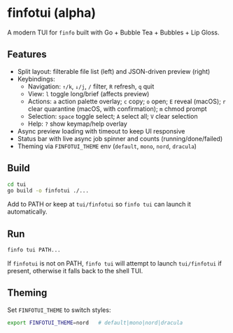 # finfotui (alpha)

A modern TUI for `finfo` built with Go + Bubble Tea + Bubbles + Lip Gloss.

## Features

- Split layout: filterable file list (left) and JSON-driven preview (right)
- Keybindings:
  - Navigation: `↑/k`, `↓/j`, `/` filter, `R` refresh, `q` quit
  - View: `l` toggle long/brief (affects preview)
  - Actions: `a` action palette overlay; `c` copy; `o` open; `E` reveal (macOS);
    `r` clear quarantine (macOS, with confirmation); `m` chmod prompt
  - Selection: `space` toggle select; `A` select all; `V` clear selection
  - Help: `?` show keymap/help overlay
- Async preview loading with timeout to keep UI responsive
- Status bar with live async job spinner and counts (running/done/failed)
- Theming via `FINFOTUI_THEME` env (`default`, `mono`, `nord`, `dracula`)

## Build

```bash
cd tui
go build -o finfotui ./...
```

Add to PATH or keep at `tui/finfotui` so `finfo tui` can launch it automatically.

## Run

```bash
finfo tui PATH...
```

If `finfotui` is not on PATH, `finfo tui` will attempt to launch `tui/finfotui` if present, otherwise it falls back to the shell TUI.

## Theming

Set `FINFOTUI_THEME` to switch styles:

```bash
export FINFOTUI_THEME=nord   # default|mono|nord|dracula
```
